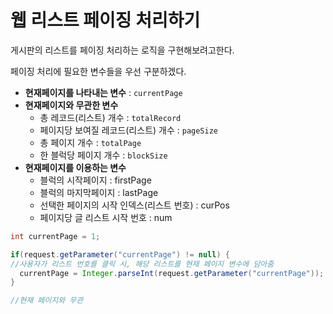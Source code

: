 # 웹 리스트 페이징 처리하기
게시판의 리스트를 페이징 처리하는 로직을 구현해보려고한다.

페이징 처리에 필요한 변수들을 우선 구분하겠다.
- **현재페이지를 나타내는 변수** : ```currentPage```
- **현재페이지와 무관한 변수**
  - 총 레코드(리스트) 개수 : ```totalRecord```
  - 페이지당 보여질 레코드(리스트) 개수 : ```pageSize```
  - 총 페이지 개수 : ```totalPage```
  - 한 블럭당 페이지 개수 : ```blockSize```
- **현재페이지를 이용하는 변수**
  - 블럭의 시작페이지 : firstPage
  - 블럭의 마지막페이지 : lastPage
  - 선택한 페이지의 시작 인덱스(리스트 번호) : curPos
  - 페이지당 글 리스트 시작 번호 : num

```java
int currentPage = 1;

if(request.getParameter("currentPage") != null) { 
//사용자가 리스트 번호를 클릭 시, 해당 리스트를 현재 페이지 변수에 담아줌
  currentPage = Integer.parseInt(request.getParameter("currentPage"));
}

//현재 페이지와 무관

```
